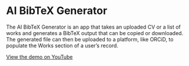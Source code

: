 # AI BibTeX Generator

The AI BibTeX Generator is an app that takes an uploaded CV or a list of works and generates a BibTeX output that can be copied or downloaded. The generated file can then be uploaded to a platform, like ORCiD, to populate the Works section of a user’s record.

[View the demo on YouTube](https://youtu.be/uXXSbOmmEHk)
